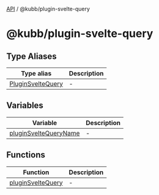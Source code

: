 [API](../../packages.md) / @kubb/plugin-svelte-query

# @kubb/plugin-svelte-query

## Type Aliases

| Type alias | Description |
| ------ | ------ |
| [PluginSvelteQuery](type-aliases/PluginSvelteQuery.md) | - |

## Variables

| Variable | Description |
| ------ | ------ |
| [pluginSvelteQueryName](variables/pluginSvelteQueryName.md) | - |

## Functions

| Function | Description |
| ------ | ------ |
| [pluginSvelteQuery](functions/pluginSvelteQuery.md) | - |
